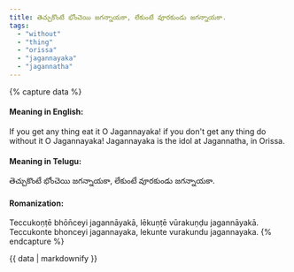 ```yaml
---
title: తెచ్చుకొంటే భోంచెయి జగన్నాయకా, లేకుంటే వూరకుండు జగన్నాయకా.
tags:
  - "without"
  - "thing"
  - "orissa"
  - "jagannayaka"
  - "jagannatha"
---
```


{% capture data %}
#### Meaning in English:
If you get any thing eat it O Jagannayaka! if you don't get any thing do without it O Jagannayaka!
Jagannayaka is the idol at Jagannatha, in Orissa.

#### Meaning in Telugu:
తెచ్చుకొంటే భోంచెయి జగన్నాయకా, లేకుంటే వూరకుండు జగన్నాయకా.

#### Romanization:
Teccukoṇṭē bhōn̄ceyi jagannāyakā, lēkuṇṭē vūrakuṇḍu jagannāyakā.
Teccukonte bhonceyi jagannayaka, lekunte vurakundu jagannayaka.
{% endcapture %}

{{ data | markdownify }}

